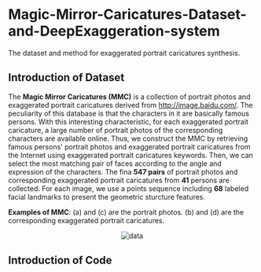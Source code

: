 # Magic-Mirror-Caricatures-Dataset-and-DeepExaggeration-system
The dataset and method for exaggerated portrait caricatures synthesis.
## Introduction of Dataset
The **Magic Mirror Caricatures (MMC)** is a collection of portrait photos and exaggerated portrait caricatures derived from http://image.baidu.com/. The peculiarity of this database is that the characters in it are basically famous persons. With this interesting characteristic, for each exaggerated portrait caricature, a large number of portrait photos of the corresponding characters are available online. Thus, we construct the MMC by retrieving famous persons' portrait photos and exaggerated portrait caricatures from the Internet using exaggerated portrait caricatures keywords. Then, we can select the most matching pair of faces according to the angle and expression of the characters. The fina **547 pairs** of portrait photos and corresponding exaggerated portrait caricatures from **41** persons are collected. For each image, we use a points sequence including **68** labeled facial landmarks to present the geometric sturcture features. 

**Examples of MMC**: (a) and (c) are the portrait photos. (b) and (d) are the corresponding exaggerated portrait caricatures.

<div align=center> <img src="https://github.com/TCvivi/Magic-Mirror-Caricatures-Dataset-and-DeepExaggeration-system/blob/master/data.png" alt="data" /> </div>
  
## Introduction of Code

